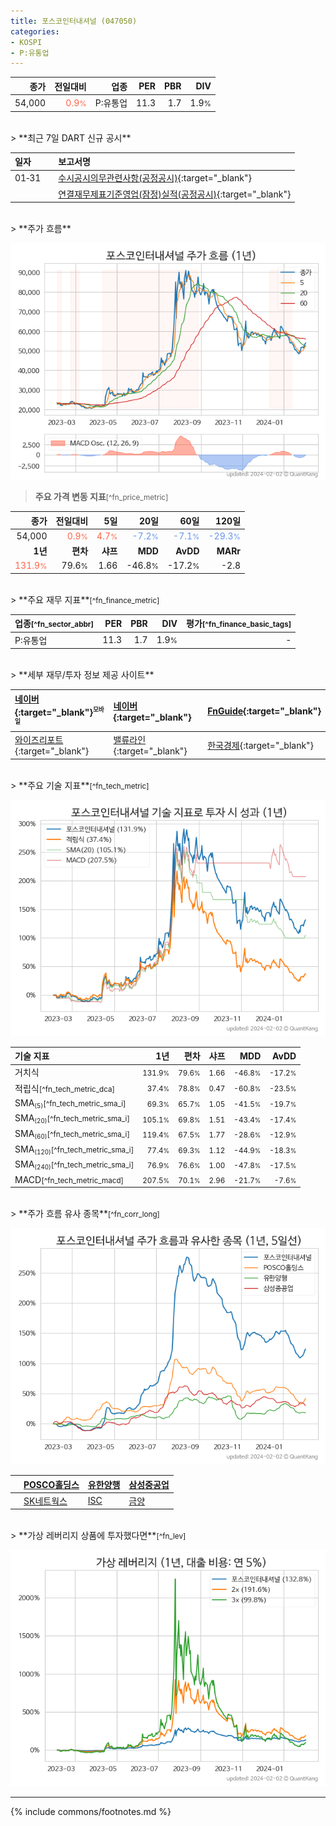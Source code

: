 ```yaml
---
title: 포스코인터내셔널 (047050)
categories:
- KOSPI
- P:유통업
---
```

| **종가** | **전일대비** | **업종** | **PER** | **PBR** | **DIV** |
| -------: | -----------: | -------: | ------: | ------: | ------: |
| 54,000 | <span style="color: tomato">0.9<small>%</small></span> | P:유통업 | 11.3 | 1.7 | 1.9<small>%</small> |

<!-- more -->

<br>
> **최근 7일 DART 신규 공시**<a id="dart"></a>

| **일자** |      | **보고서명** |
| :------- | :--- | :----------- |
| 01&#x2011;31 | | [수시공시의무관련사항(공정공시)](https://dart.fss.or.kr/dsaf001/main.do?rcpNo=20240131800786){:target="_blank"} |
|  | | [연결재무제표기준영업(잠정)실적(공정공시)](https://dart.fss.or.kr/dsaf001/main.do?rcpNo=20240131800564){:target="_blank"} |

<br>
> **주가 흐름**<a id="price"></a>

![047050](/stock/images/047050.png)

> **주요 가격 변동 지표**<small>[^fn_price_metric]</small>

| **종가** | **전일대비** | **5일** | **20일** | **60일** | **120일** |
| -------: | -----------: | ------: | -------: | -------: | --------: |
| 54,000 | <span style="color: tomato">0.9<small>%</small></span> | <span style="color: tomato">4.7<small>%</small></span> | <span style="color: cornflowerblue">-7.2<small>%</small></span> | <span style="color: cornflowerblue">-7.1<small>%</small></span> | <span style="color: cornflowerblue">-29.3<small>%</small></span> |
| **1년** | **편차** | **샤프** | **MDD** | **AvDD** | **MARr** |
| <span style="color: tomato">131.9<small>%</small></span> | 79.6<small>%</small> | 1.66 | -46.8<small>%</small> | -17.2<small>%</small> | -2.8 |

<br>
> **주요 재무 지표**<small>[^fn_finance_metric]</small>

| **업종**<small>[^fn_sector_abbr]</small> | **PER** | **PBR** | **DIV** | **평가**<small>[^fn_finance_basic_tags]</small> |
| :--------------------------------------- | ------: | ------: | ------: | ----------------------------------------------: |
| P:유통업 | 11.3 | 1.7 | 1.9<small>%</small> | - |

<br>
> **세부 재무/투자 정보 제공 사이트**

| [네이버](https://m.stock.naver.com/domestic/stock/047050/finance/summary){:target="_blank"}<sup><small>모바일</small></sup> | [네이버](https://finance.naver.com/item/coinfo.naver?code=047050){:target="_blank"} | [FnGuide](https://comp.fnguide.com/SVO2/ASP/SVD_Invest.asp?gicode=A047050&MenuYn=Y){:target="_blank"} |
| :----- | :--- | :--- |
| [와이즈리포트](https://comp.wisereport.co.kr/company/c1040001.aspx?cmp_cd=047050){:target="_blank"} | [밸류라인](https://www.valueline.co.kr/finance/summary/047050){:target="_blank"} | [한국경제](https://markets.hankyung.com/stock/047050/financial-summary){:target="_blank"} |

<br>
> **주요 기술 지표**<small>[^fn_tech_metric]</small>


![047050](/stock/images/047050_tech.png)

| **기술 지표** | **1년** | **편차** | **샤프** | **MDD** | **AvDD** |
| :------------ | ------: | -----------: | -------: | ------: | -------: |
| 거치식 | <small>131.9<small>%</small></small> | <small>79.6<small>%</small></small> | <small>1.66</small> | <small>-46.8<small>%</small></small> | <small>-17.2<small>%</small></small> |
| 적립식<small>[^fn_tech_metric_dca]</small> | <small>37.4<small>%</small></small> | <small>78.8<small>%</small></small> | <small>0.47</small> | <small>-60.8<small>%</small></small> | <small>-23.5<small>%</small></small> |
| SMA<small><sub>(5)</sub></small><small>[^fn_tech_metric_sma_i]</small> | <small>69.3<small>%</small></small> | <small>65.7<small>%</small></small> | <small>1.05</small> | <small>-41.5<small>%</small></small> | <small>-19.7<small>%</small></small> |
| SMA<small><sub>(20)</sub></small><small>[^fn_tech_metric_sma_i]</small> | <small>105.1<small>%</small></small> | <small>69.8<small>%</small></small> | <small>1.51</small> | <small>-43.4<small>%</small></small> | <small>-17.4<small>%</small></small> |
| SMA<small><sub>(60)</sub></small><small>[^fn_tech_metric_sma_i]</small> | <small>119.4<small>%</small></small> | <small>67.5<small>%</small></small> | <small>1.77</small> | <small>-28.6<small>%</small></small> | <small>-12.9<small>%</small></small> |
| SMA<small><sub>(120)</sub></small><small>[^fn_tech_metric_sma_i]</small> | <small>77.4<small>%</small></small> | <small>69.3<small>%</small></small> | <small>1.12</small> | <small>-44.9<small>%</small></small> | <small>-18.3<small>%</small></small> |
| SMA<small><sub>(240)</sub></small><small>[^fn_tech_metric_sma_i]</small> | <small>76.9<small>%</small></small> | <small>76.6<small>%</small></small> | <small>1.00</small> | <small>-47.8<small>%</small></small> | <small>-17.5<small>%</small></small> |
| MACD<small>[^fn_tech_metric_macd]</small> | <small>207.5<small>%</small></small> | <small>70.1<small>%</small></small> | <small>2.96</small> | <small>-21.7<small>%</small></small> | <small>-7.6<small>%</small></small> |

<br>
> **주가 흐름 유사 종목**<a id="corr"></a><small>[^fn_corr_long]</small>

![047050](/stock/images/047050_corr.png)

|    | [POSCO홀딩스](/005490/) | [유한양행](/000100/) | [삼성중공업](/010140/) |
| :- | :------------------------------------- | :------------------------------------- | :--------------------------------------|
|    | [SK네트웍스](/001740/) | [ISC](/095340/) | [금양](/001570/) |

<br>
> **가상 레버리지 상품에 투자했다면**<a id="2x"></a><small>[^fn_lev]</small>

![047050](/stock/images/047050_2x.png)

---
{% include commons/footnotes.md %}
